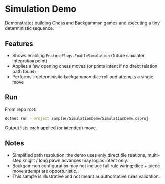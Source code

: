 # Simulation Demo

Demonstrates building Chess and Backgammon games and executing a tiny deterministic sequence.

## Features

- Shows enabling `FeatureFlags.EnableSimulation` (future simulator integration point)
- Applies a few opening chess moves (or prints intent if no direct relation path found)
- Performs a deterministic backgammon dice roll and attempts a single move

## Run

From repo root:

```bash
dotnet run --project samples/SimulationDemo/SimulationDemo.csproj
```

Output lists each applied (or intended) move.

## Notes

- Simplified path resolution: the demo uses only direct tile relations; multi-step knight / long pawn advances may log as intent only.
- Backgammon configuration may not include full rule wiring; dice + piece move attempt are opportunistic.
- This sample is illustrative and not meant as authoritative rules validation.
